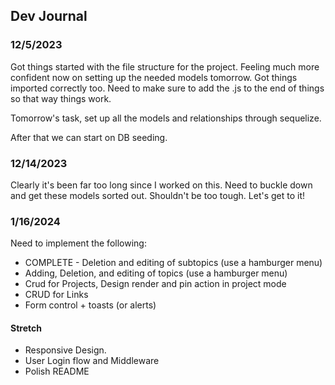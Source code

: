 ## Dev Journal

### 12/5/2023
Got things started with the file structure for the project. Feeling much more confident now on setting up the needed models tomorrow. Got things imported correctly too. Need to make sure to add the .js to the end of things so that way things work. 

Tomorrow's task, set up all the models and relationships through sequelize.

After that we can start on DB seeding.

### 12/14/2023
Clearly it's been far too long since I worked on this. Need to buckle down and get these models sorted out. Shouldn't be too tough. Let's get to it!

### 1/16/2024
Need to implement the following:
- COMPLETE - Deletion and editing of subtopics (use a hamburger menu) 
- Adding, Deletion, and editing of topics (use a hamburger menu)
- Crud for Projects, Design render and pin action in project mode
- CRUD for Links
- Form control + toasts (or alerts)
#### Stretch
- Responsive Design.
- User Login flow and Middleware
- Polish README